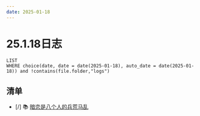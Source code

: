 ```yaml
---
date: 2025-01-18
---
```


# 25.1.18日志

```dataview
LIST
WHERE choice(date, date = date(2025-01-18), auto_date = date(2025-01-18)) and !contains(file.folder,"logs")
```

## 清单

- [/] 📚 [暗恋是八个人的兵荒马乱](../QZ/暗恋是八个人的兵荒马乱.md)
